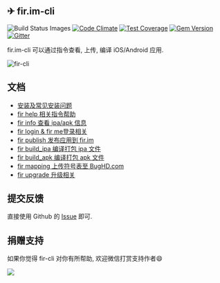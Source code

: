 ✈ fir.im-cli
---

![Build Status Images](https://travis-ci.org/FIRHQ/fir-cli.svg)
[![Code Climate](https://codeclimate.com/github/FIRHQ/fir-cli/badges/gpa.svg)](https://codeclimate.com/github/FIRHQ/fir-cli)
[![Test Coverage](https://codeclimate.com/github/FIRHQ/fir-cli/badges/coverage.svg)](https://codeclimate.com/github/FIRHQ/fir-cli/coverage)
[![Gem Version](https://badge.fury.io/rb/fir-cli.svg)](http://badge.fury.io/rb/fir-cli)
[![Gitter](https://badges.gitter.im/Join%20Chat.svg)](https://gitter.im/FIRHQ/fir-cli?utm_source=badge&utm_medium=badge&utm_campaign=pr-badge)

fir.im-cli 可以通过指令查看, 上传, 编译 iOS/Android 应用.

![fir-cli](http://7rf35s.com1.z0.glb.clouddn.com/fir-cli-new.gif)

## 文档

- [安装及常见安装问题](https://github.com/FIRHQ/fir-cli/blob/feature/doc/doc/install.md)
- [fir help 相关指令帮助](https://github.com/FIRHQ/fir-cli/blob/feature/doc/doc/help.md)
- [fir info 查看 ipa/apk 信息](https://github.com/FIRHQ/fir-cli/blob/feature/doc/doc/info.md)
- [fir login & fir me登录相关](https://github.com/FIRHQ/fir-cli/blob/feature/doc/doc/login.md)
- [fir publish 发布应用到 fir.im](https://github.com/FIRHQ/fir-cli/blob/feature/doc/doc/publish.md)
- [fir build_ipa 编译打包 ipa 文件](https://github.com/FIRHQ/fir-cli/blob/feature/doc/doc/build_ipa.md)
- [fir build_apk 编译打包 apk 文件](https://github.com/FIRHQ/fir-cli/blob/feature/doc/doc/build_apk.md)
- [fir mapping 上传符号表至 BugHD.com](https://github.com/FIRHQ/fir-cli/blob/feature/doc/doc/mapping.md)
- [fir upgrade 升级相关](https://github.com/FIRHQ/fir-cli/blob/feature/doc/doc/upgrade.md)

## 提交反馈

直接使用 Github 的 [Issue](https://github.com/FIRHQ/fir-cli/issues) 即可.

## 捐赠支持

如果你觉得 fir-cli 对你有所帮助, 欢迎微信打赏支持作者:smile:

![](http://7rf35s.com1.z0.glb.clouddn.com/coffee.png)


